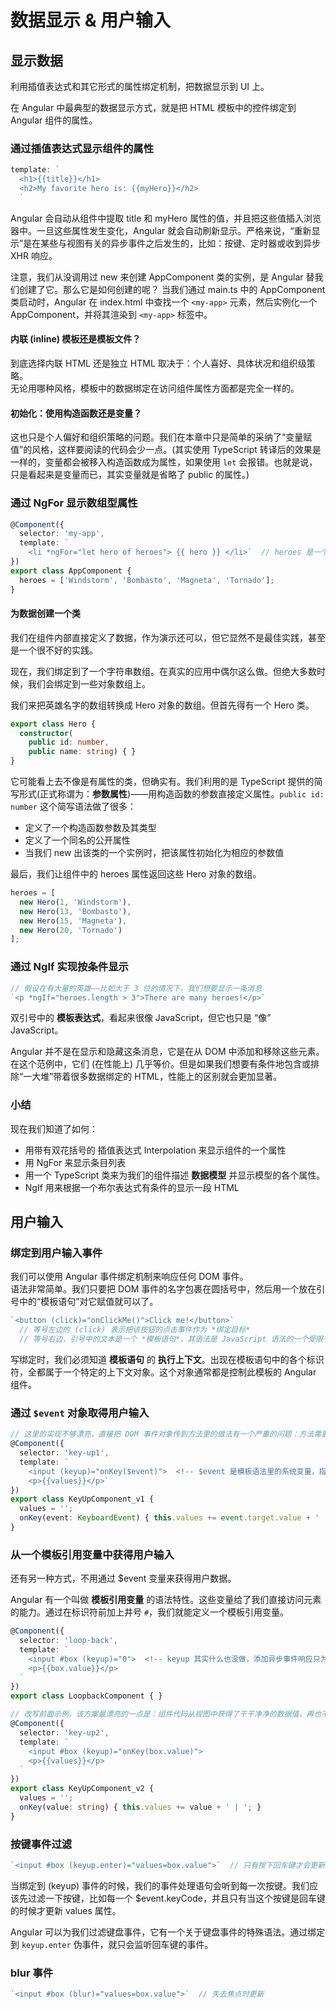 # 数据显示 &amp; 用户输入

## 显示数据

利用插值表达式和其它形式的属性绑定机制，把数据显示到 UI 上。

在 Angular 中最典型的数据显示方式，就是把 HTML 模板中的控件绑定到 Angular 组件的属性。

### 通过插值表达式显示组件的属性

```ts
template: `
  <h1>{{title}}</h1>
  <h2>My favorite hero is: {{myHero}}</h2>
  `
```

Angular 会自动从组件中提取 title 和 myHero 属性的值，并且把这些值插入浏览器中。一旦这些属性发生变化，Angular 就会自动刷新显示。严格来说，“重新显示”是在某些与视图有关的异步事件之后发生的，比如：按键、定时器或收到异步 XHR 响应。

注意，我们从没调用过 new 来创建 AppComponent 类的实例，是 Angular 替我们创建了它。那么它是如何创建的呢？
当我们通过 main.ts 中的 AppComponent 类启动时，Angular 在 index.html 中查找一个 `<my-app>` 元素，然后实例化一个 AppComponent，并将其渲染到 `<my-app>` 标签中。

#### 内联 (inline) 模板还是模板文件？

到底选择内联 HTML 还是独立 HTML 取决于：个人喜好、具体状况和组织级策略。  
无论用哪种风格，模板中的数据绑定在访问组件属性方面都是完全一样的。

#### 初始化：使用构造函数还是变量？

这也只是个人偏好和组织策略的问题。我们在本章中只是简单的采纳了“变量赋值”的风格，这样要阅读的代码会少一点。(其实使用 TypeScript 转译后的效果是一样的，变量都会被移入构造函数成为属性，如果使用 `let` 会报错。也就是说，只是看起来是变量而已，其实变量就是省略了 public 的属性。)

### 通过 NgFor 显示数组型属性

```ts
@Component({
  selector: 'my-app',
  template: `
    <li *ngFor="let hero of heroes"> {{ hero }} </li>`  // heroes 是一个 “模板输入变量”
})
export class AppComponent {
  heroes = ['Windstorm', 'Bombasto', 'Magneta', 'Tornado'];
}
```

#### 为数据创建一个类

我们在组件内部直接定义了数据，作为演示还可以，但它显然不是最佳实践，甚至是一个很不好的实践。

现在，我们绑定到了一个字符串数组。在真实的应用中偶尔这么做。但绝大多数时候，我们会绑定到一些对象数组上。

我们来把英雄名字的数组转换成 Hero 对象的数组。但首先得有一个 Hero 类。

```ts
export class Hero {
  constructor(
    public id: number,
    public name: string) { }
}
```

它可能看上去不像是有属性的类，但确实有。我们利用的是 TypeScript 提供的简写形式(正式称谓为：**参数属性**)——用构造函数的参数直接定义属性。`public id: number` 这个简写语法做了很多：

* 定义了一个构造函数参数及其类型
* 定义了一个同名的公开属性
* 当我们 new 出该类的一个实例时，把该属性初始化为相应的参数值

最后，我们让组件中的 heroes 属性返回这些 Hero 对象的数组。

```ts
heroes = [
  new Hero(1, 'Windstorm'),
  new Hero(13, 'Bombasto'),
  new Hero(15, 'Magneta'),
  new Hero(20, 'Tornado')
];
```

### 通过 NgIf 实现按条件显示

```ts
// 假设在有大量的英雄——比如大于 3 位的情况下，我们想要显示一条消息
`<p *ngIf="heroes.length > 3">There are many heroes!</p>`
```

双引号中的 **模板表达式**，看起来很像 JavaScript，但它也只是 “像” JavaScript。

Angular 并不是在显示和隐藏这条消息，它是在从 DOM 中添加和移除这些元素。在这个范例中，它们 (在性能上) 几乎等价。但是如果我们想要有条件地包含或排除“一大堆”带着很多数据绑定的 HTML，性能上的区别就会更加显著。

### 小结

现在我们知道了如何：

* 用带有双花括号的 插值表达式 Interpolation 来显示组件的一个属性
* 用 NgFor 来显示条目列表
* 用一个 TypeScript 类来为我们的组件描述 **数据模型** 并显示模型的各个属性。
* NgIf 用来根据一个布尔表达式有条件的显示一段 HTML

## 用户输入

### 绑定到用户输入事件

我们可以使用 Angular 事件绑定机制来响应任何 DOM 事件。  
语法非常简单。我们只要把 DOM 事件的名字包裹在圆括号中，然后用一个放在引号中的“模板语句”对它赋值就可以了。

```ts
`<button (click)="onClickMe()">Click me!</button>`
  // 等号左边的 (click) 表示把该按钮的点击事件作为 *绑定目标*
  // 等号右边，引号中的文本是一个 *模板语句*，其语法是 JavaScript 语法的一个受限子集，但也添加了少量“小花招”。
```

写绑定时，我们必须知道 **模板语句** 的 **执行上下文**。出现在模板语句中的各个标识符，全都属于一个特定的上下文对象。这个对象通常都是控制此模板的 Angular 组件。

### 通过 `$event` 对象取得用户输入

```ts
// 这里的实现不够漂亮，直接把 DOM 事件对象传到方法里的做法有一个严重的问题：方法需要关注过多模板细节。
@Component({
  selector: 'key-up1',
  template: `
    <input (keyup)="onKey($event)">  <!-- $event 是模板语法里的系统变量，指向当前事件对象 -->
    <p>{{values}}</p>`
})
export class KeyUpComponent_v1 {
  values = '';
  onKey(event: KeyboardEvent) { this.values += event.target.value + ' | '; }
}
```

### 从一个模板引用变量中获得用户输入

还有另一种方式，不用通过 $event 变量来获得用户数据。

Angular 有一个叫做 **模板引用变量** 的语法特性。这些变量给了我们直接访问元素的能力。通过在标识符前加上井号 `#`，我们就能定义一个模板引用变量。

```ts
@Component({
  selector: 'loop-back',
  template: `
    <input #box (keyup)="0">  <!-- keyup 其实什么也没做，添加异步事件响应只为触发 Angular 来更新绑定 -->
    <p>{{box.value}}</p>
  `
})
export class LoopbackComponent { }
```

```ts
// 改写前面示例，该方案最漂亮的一点是：组件代码从视图中获得了干干净净的数据值，再也不用了解 $event 变量及其结构了
@Component({
  selector: 'key-up2',
  template: `
    <input #box (keyup)="onKey(box.value)">
    <p>{{values}}</p>
  `
})
export class KeyUpComponent_v2 {
  values = '';
  onKey(value: string) { this.values += value + ' | '; }
}
```

### 按键事件过滤 

```ts
`<input #box (keyup.enter)="values=box.value">`  // 只有按下回车键才会更新
```

当绑定到 (keyup) 事件的时候，我们的事件处理语句会听到每一次按键。我们应该先过滤一下按键，比如每一个 $event.keyCode，并且只有当这个按键是回车键的时候才更新 values 属性。

Angular 可以为我们过滤键盘事件，它有一个关于键盘事件的特殊语法。通过绑定到 `keyup.enter` 伪事件，就只会监听回车键的事件。

### blur 事件

```ts
`<input #box (blur)="values=box.value">`  // 失去焦点时更新
```

